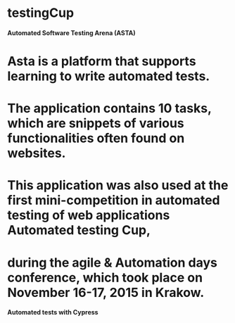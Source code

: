 # testingCup #

#### Automated Software Testing Arena (ASTA) ####
# Asta is a platform that supports learning to write automated tests. 
# The application contains 10 tasks, which are snippets of various functionalities often found on websites. 
# This application was also used at the first mini-competition in automated testing of web applications Automated testing Cup, 
# during the agile & Automation days conference, which took place on November 16-17, 2015 in Krakow.

#### Automated tests with Cypress #### 


